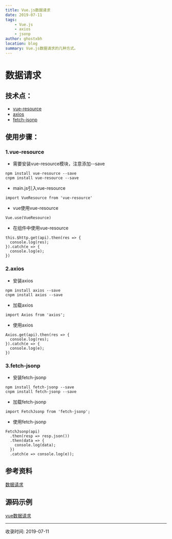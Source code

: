 ```yaml
---
title: Vue.js数据请求
date: 2019-07-11
tags:
    - Vue.js
    - axios
    - jsonp
author: ghostxbh
location: blog
summary: Vue.js数据请求的几种方式。
---
```

# 数据请求

## 技术点：
* [vue-resource](https://github.com/pagekit/vue-resource)
* [axios](https://github.com/axios/axios)
* [fetch-jsonp](https://github.com/camsong/fetch-jsonp)

## 使用步骤：
### 1.vue-resource
+ 需要安装vue-resource模块，注意添加--save
```shell
npm install vue-resource --save
cnpm install vue-resource --save
```

+ main.js引入vue-resource
```vuejs
import VueResource from 'vue-resource'
```

+ vue使用vue-resource
```vuejs
Vue.use(VueResource)
```

+ 在组件中使用vue-resource
```vuejs
this.$http.get(api).then(res => {
  console.log(res);
}).catch(e => {
  console.log(e);
})
```

### 2.axios
+ 安装axios
```shell
npm install axios --save
cnpm install axios --save
```

+ 加载axios
```vuejs
import Axios from 'axios';
```

+ 使用axios
```vuejs
Axios.get(api).then(res => {
  console.log(res);
}).catch(e => {
  console.log(e);
})
```

### 3.fetch-jsonp
+ 安装fetch-jsonp
```shell
npm install fetch-jsonp --save
cnpm install fetch-jsonp --save
```

+ 加载fetch-jsonp
```vuejs
import FetchJsonp from 'fetch-jsonp';
```

+ 使用fetch-jsonp
```vuejs
FetchJsonp(api)
  .then(resp => resp.json())
  .then(data => {
    console.log(data);
  })
  .catch(e => console.log(e));
```

## 参考资料
[数据请求](https://www.jianshu.com/p/6b82722e2025)

## 源码示例
[vue数据请求](https://github.com/ghostxbh/VUE-Study/tree/master/vuedemo/demo09)

---
收录时间: 2019-07-11

<Vssue :title="$title" />
